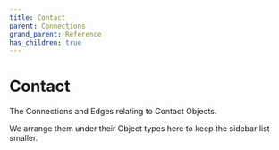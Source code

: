```yaml
---
title: Contact
parent: Connections
grand_parent: Reference
has_children: true
---
```


# Contact

The Connections and Edges relating to Contact Objects.

We arrange them under their Object types here to keep the sidebar list smaller.

